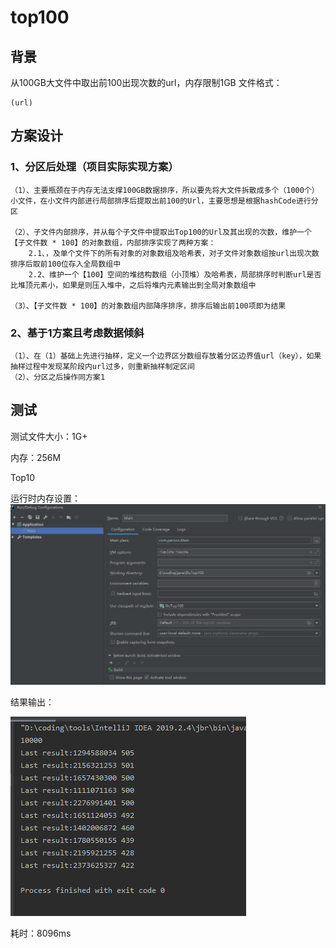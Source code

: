 # top100
## 背景
从100GB大文件中取出前100出现次数的url，内存限制1GB
文件格式：

```
(url)
```




## 方案设计
### 1、分区后处理（项目实际实现方案）

```
（1）、主要瓶颈在于内存无法支撑100GB数据排序，所以要先将大文件拆散成多个（1000个）小文件，在小文件内部进行局部排序后提取出前100的Url，主要思想是根据hashCode进行分区

（2）、子文件内部排序，并从每个子文件中提取出Top100的Url及其出现的次数，维护一个【子文件数 * 100】的对象数组，内部排序实现了两种方案：
	2.1、，及单个文件下的所有对象的对象数组及哈希表，对子文件对象数组按url出现次数排序后取前100位存入全局数组中
	2.2、维护一个【100】空间的堆结构数组（小顶堆）及哈希表，局部排序时判断url是否比堆顶元素小，如果是则压入堆中，之后将堆内元素输出到全局对象数组中

（3）、【子文件数 * 100】的对象数组内部降序排序，排序后输出前100项即为结果
```



### 2、基于1方案且考虑数据倾斜

```
（1）、在（1）基础上先进行抽样，定义一个边界区分数组存放着分区边界值url（key），如果抽样过程中发现某阶段内url过多，则重新抽样制定区间
（2）、分区之后操作同方案1
```



## 测试

测试文件大小：1G+

内存：256M

Top10



运行时内存设置：
![img0](resource\img\img0.png)



结果输出：

![result](resource\img\result.png)



耗时：8096ms